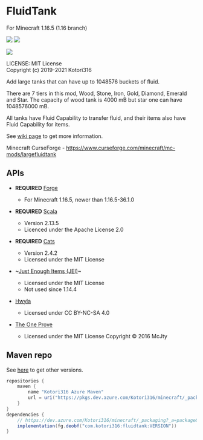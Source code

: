 # FluidTank

For Minecraft 1.16.5 (1.16 branch)

[![](http://cf.way2muchnoise.eu/versions/largefluidtank.svg)](https://www.curseforge.com/minecraft/mc-mods/largefluidtank)
[![](http://cf.way2muchnoise.eu/full_largefluidtank_downloads.svg)](https://www.curseforge.com/minecraft/mc-mods/largefluidtank)

[![](https://github.com/Kotori316/FluidTank/workflows/Java%20CI/badge.svg)](https://github.com/Kotori316/FluidTank/actions)

LICENSE: MIT License  
Copyright (c) 2019-2021 Kotori316

Add large tanks that can have up to 1048576 buckets of fluid.

There are 7 tiers in this mod, Wood, Stone, Iron, Gold, Diamond, Emerald and Star. The capacity of wood tank is 4000 mB
but star one can have 1048576000 mB.

All tanks have Fluid Capability to transfer fluid, and their items also have Fluid Capability for items.

See [wiki page](https://github.com/Kotori316/FluidTank/wiki) to get more information.

Minecraft CurseForge - https://www.curseforge.com/minecraft/mc-mods/largefluidtank

## APIs

* **REQUIRED** [Forge](https://github.com/MinecraftForge/MinecraftForge)
    * For Minecraft 1.16.5, newer than 1.16.5-36.1.0

* **REQUIRED** [Scala](https://github.com/scala/scala)
    * Version 2.13.5
    * Licenced under the Apache License 2.0

* **REQUIRED** [Cats](https://github.com/typelevel/cats)
    * Version 2.4.2
    * Licensed under the MIT License

* ~[Just Enough Items (JEI)](https://github.com/mezz/JustEnoughItems)~
    * Licensed under the MIT License
    * Not used since 1.14.4

* [Hwyla](https://github.com/TehNut/HWYLA/tree/1.16_forge)
    * Licensed under CC BY-NC-SA 4.0

* [The One Prove](https://github.com/McJtyMods/TheOneProbe/tree/1.16)
    * Licensed under the MIT License Copyright © 2016 McJty

## Maven repo

See [here](https://dev.azure.com/Kotori316/minecraft/_packaging?_a=package&feed=mods%40Local&package=com.kotori316%3Afluidtank&protocolType=maven&view=versions)
to get other versions.

```groovy
repositories {
    maven {
        name "Kotori316 Azure Maven"
        url = uri("https://pkgs.dev.azure.com/Kotori316/minecraft/_packaging/mods/maven/v1")
    }
}
dependencies {
    // https://dev.azure.com/Kotori316/minecraft/_packaging?_a=package&feed=mods%40Local&package=com.kotori316%3Afluidtank&protocolType=maven&view=versions
    implementation(fg.deobf("com.kotori316:fluidtank:VERSION"))
}
```

